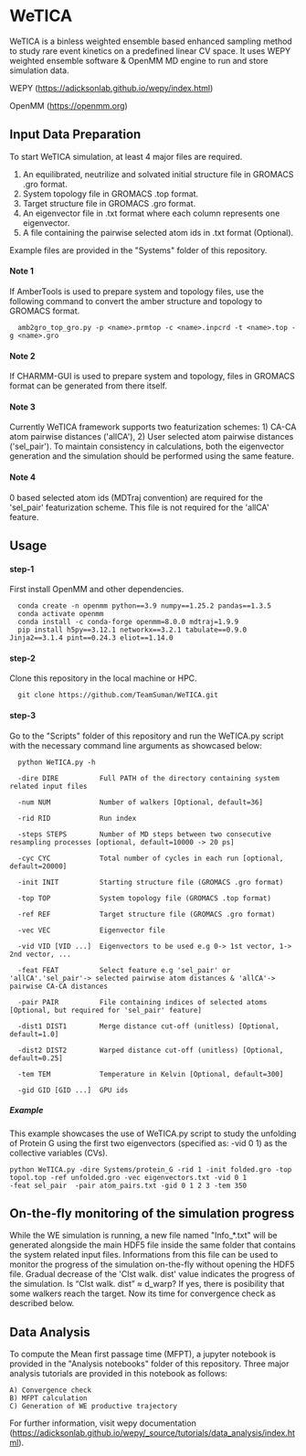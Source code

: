 # WeTICA

WeTICA is a binless weighted ensemble based enhanced sampling method to study rare event kinetics on a predefined linear CV space. It uses WEPY weighted ensemble software & OpenMM MD engine to run and store simulation data.

WEPY (https://adicksonlab.github.io/wepy/index.html)

OpenMM (https://openmm.org)


## Input Data Preparation

To start WeTICA simulation, at least 4 major files are required.

1) An equilibrated, neutrilize and solvated initial structure file in GROMACS .gro format.
2) System topology file in GROMACS .top format.
3) Target structure file in GROMACS .gro format.
4) An eigenvector file in .txt format where each column represents one eigenvector.
5) A file containing the pairwise selected atom ids in .txt format (Optional).

Example files are provided in the "Systems" folder of this repository.

#### Note 1 
If AmberTools is used to prepare system and topology files, use the following command to convert the amber structure and topology to GROMACS format.

      amb2gro_top_gro.py -p <name>.prmtop -c <name>.inpcrd -t <name>.top -g <name>.gro

#### Note 2
If CHARMM-GUI is used to prepare system and topology, files in GROMACS format can be generated from there itself.

#### Note 3
Currently WeTICA framework supports two featurization schemes: 1) CA-CA atom pairwise distances ('allCA'), 2) User selected atom pairwise distances ('sel_pair'). To maintain consistency in calculations, both the eigenvector generation and the simulation should be performed using the same feature.

#### Note 4
0 based selected atom ids (MDTraj convention) are required for the 'sel_pair' featurization scheme. This file is not required for the 'allCA' feature.





## Usage

#### step-1
First install OpenMM and other dependencies.

      conda create -n openmm python==3.9 numpy==1.25.2 pandas==1.3.5
      conda activate openmm
      conda install -c conda-forge openmm=8.0.0 mdtraj=1.9.9
      pip install h5py==3.12.1 networkx==3.2.1 tabulate==0.9.0 Jinja2==3.1.4 pint==0.24.3 eliot==1.14.0

#### step-2
Clone this repository in the local machine or HPC. 

      git clone https://github.com/TeamSuman/WeTICA.git


#### step-3
Go to the "Scripts" folder of this repository and run the WeTICA.py script with the necessary command line arguments as showcased below:

      python WeTICA.py -h
  
      -dire DIRE          Full PATH of the directory containing system related input files
  
      -num NUM            Number of walkers [Optional, default=36]
  
      -rid RID            Run index
  
      -steps STEPS        Number of MD steps between two consecutive resampling processes [optional, default=10000 -> 20 ps]
  
      -cyc CYC            Total number of cycles in each run [optional, default=20000]
  
      -init INIT          Starting structure file (GROMACS .gro format)
  
      -top TOP            System topology file (GROMACS .top format)
  
      -ref REF            Target structure file (GROMACS .gro format)
  
      -vec VEC            Eigenvector file
  
      -vid VID [VID ...]  Eigenvectors to be used e.g 0-> 1st vector, 1-> 2nd vector, ...
  
      -feat FEAT          Select feature e.g 'sel_pair' or 'allCA'.'sel_pair'-> selected pairwise atom distances & 'allCA'-> pairwise CA-CA distances
  
      -pair PAIR          File containing indices of selected atoms [Optional, but required for 'sel_pair' feature]
  
      -dist1 DIST1        Merge distance cut-off (unitless) [Optional, default=1.0]
  
      -dist2 DIST2        Warped distance cut-off (unitless) [Optional, default=0.25]
  
      -tem TEM            Temperature in Kelvin [Optional, default=300]
    
      -gid GID [GID ...]  GPU ids

##### Example

This example showcases the use of WeTICA.py script to study the unfolding of Protein G using the first two eigenvectors (specified as: -vid 0 1) as the collective variables (CVs).

    python WeTICA.py -dire Systems/protein_G -rid 1 -init folded.gro -top topol.top -ref unfolded.gro -vec eigenvectors.txt -vid 0 1
    -feat sel_pair  -pair atom_pairs.txt -gid 0 1 2 3 -tem 350

## On-the-fly monitoring of the simulation progress

While the WE simulation is running, a new file named "Info_*.txt" will be generated alongside the main HDF5 file inside the same folder that contains the system related input files. Informations from this file can be used to monitor the progress of the simulation on-the-fly without opening the HDF5 file. Gradual decrease of the 'Clst walk. dist' value indicates the progress of the simulation. Is “Clst walk. dist” ≈ d_warp? 
If yes, there is posibility that some walkers reach the target. Now its time for convergence check as described below.



## Data Analysis

To compute the Mean first passage time (MFPT), a jupyter notebook is provided in the "Analysis notebooks" folder of this repository. Three major analysis tutorials are provided in this notebook as follows:

    A) Convergence check
    B) MFPT calculation
    C) Generation of WE productive trajectory

For further information, visit wepy documentation (https://adicksonlab.github.io/wepy/_source/tutorials/data_analysis/index.html).


